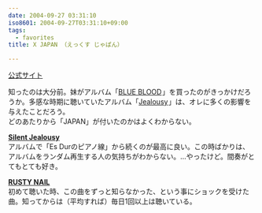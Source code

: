 ```yaml
---
date: 2004-09-27 03:31:10
iso8601: 2004-09-27T03:31:10+09:00
tags:
  - favorites
title: X JAPAN （えっくす じゃぱん）

---
```


<div class="entry-body">
  <p><a href="http://www.xjapanmusic.com">公式サイト</a></p>

  <p>知ったのは大分前。妹がアルバム「<a href="http://www.amazon.co.jp/gp/product/B00000764X?ie=UTF8&amp;tag=nqounet-22&amp;linkCode=as2&amp;camp=247&amp;creative=1211&amp;creativeASIN=B00000764X">BLUE BLOOD</a><img src="http://www.assoc-amazon.jp/e/ir?t=nqounet-22&amp;l=as2&amp;o=9&amp;a=B00000764X" width="1" height="1" border="0" alt="" style="border:none !important; margin:0px !important;" />」を買ったのがきっかけだろうか。多感な時期に聴いていたアルバム「<a href="http://www.amazon.co.jp/gp/product/B00005G6GQ?ie=UTF8&amp;tag=nqounet-22&amp;linkCode=as2&amp;camp=247&amp;creative=1211&amp;creativeASIN=B00005G6GQ">Jealousy</a><img src="http://www.assoc-amazon.jp/e/ir?t=nqounet-22&amp;l=as2&amp;o=9&amp;a=B00005G6GQ" width="1" height="1" border="0" alt="" style="border:none !important; margin:0px !important;" />」は、オレに多くの影響を与えたことだろう。<br />
    どのあたりから「JAPAN」が付いたのかはよくわからない。</p>

  <p><strong><a href="http://www.amazon.co.jp/gp/product/B00005G9GJ?ie=UTF8&amp;tag=nqounet-22&amp;linkCode=as2&amp;camp=247&amp;creative=1211&amp;creativeASIN=B00005G9GJ">Silent Jealousy</a><img src="http://www.assoc-amazon.jp/e/ir?t=nqounet-22&amp;l=as2&amp;o=9&amp;a=B00005G9GJ" width="1" height="1" border="0" alt="" style="border:none !important; margin:0px !important;" /></strong> <br />
    アルバムで「Es Durのピアノ線」から続くのが最高に良い。この時ばかりは、アルバムをランダム再生する人の気持ちがわからない。…やったけど。間奏がとてもとても好き。</p>

  <p><strong><a href="http://www.amazon.co.jp/gp/product/B00005HEK1?ie=UTF8&amp;tag=nqounet-22&amp;linkCode=as2&amp;camp=247&amp;creative=1211&amp;creativeASIN=B00005HEK1">RUSTY NAIL</a><img src="http://www.assoc-amazon.jp/e/ir?t=nqounet-22&amp;l=as2&amp;o=9&amp;a=B00005HEK1" width="1" height="1" border="0" alt="" style="border:none !important; margin:0px !important;" /></strong><br />
    初めて聴いた時、この曲をずっと知らなかった、という事にショックを受けた曲。知ってからは（平均すれば）毎日1回以上は聴いている。</p>
</div>
